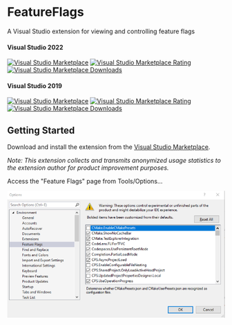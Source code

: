 # FeatureFlags
A Visual Studio extension for viewing and controlling feature flags

#### Visual Studio 2022
[![Visual Studio Marketplace](https://vsmarketplacebadges.dev/version-short/PaulHarrington.FeatureFlagsPreview.svg)](https://marketplace.visualstudio.com/items?itemName=PaulHarrington.FeatureFlagsExtension)
[![Visual Studio Marketplace Rating](https://vsmarketplacebadges.dev/rating-star/PaulHarrington.FeatureFlagsPreview.svg)](https://marketplace.visualstudio.com/items?itemName=PaulHarrington.FeatureFlagsExtension)
[![Visual Studio Marketplace Downloads](https://vsmarketplacebadges.dev/downloads-short/PaulHarrington.FeatureFlagsPreview.svg)](https://marketplace.visualstudio.com/items?itemName=PaulHarrington.FeatureFlagsExtension)

#### Visual Studio 2019
[![Visual Studio Marketplace](https://vsmarketplacebadges.dev/version-short/PaulHarrington.FeatureFlagsExtension.svg)](https://marketplace.visualstudio.com/items?itemName=PaulHarrington.FeatureFlagsExtension)
[![Visual Studio Marketplace Rating](https://vsmarketplacebadges.dev/rating-star/PaulHarrington.FeatureFlagsExtension.svg)](https://marketplace.visualstudio.com/items?itemName=PaulHarrington.FeatureFlagsExtension)
[![Visual Studio Marketplace Downloads](https://vsmarketplacebadges.dev/downloads-short/PaulHarrington.FeatureFlagsExtension.svg)](https://marketplace.visualstudio.com/items?itemName=PaulHarrington.FeatureFlagsExtension)

## Getting Started
Download and install the extension from the [Visual Studio Marketplace](https://marketplace.visualstudio.com/items?itemName=PaulHarrington.FeatureFlagsExtension).

_Note: This extension collects and transmits anonymized usage statistics to the extension author for product improvement purposes._

Access the "Feature Flags" page from Tools/Options...

![Feature Flags](marketplace/images/FeatureFlagsToolsOptions.png)
